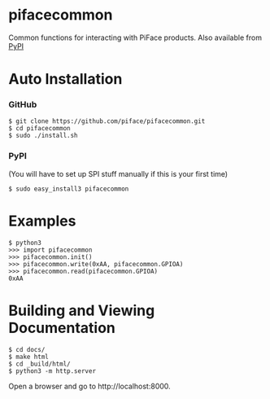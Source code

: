 pifacecommon
============

Common functions for interacting with PiFace products. Also available from 
[PyPI](https://pypi.python.org/pypi/pifacecommon/)

Auto Installation
=================
### GitHub

    $ git clone https://github.com/piface/pifacecommon.git
    $ cd pifacecommon
    $ sudo ./install.sh

### PyPI
(You will have to set up SPI stuff manually if this is your first time)

    $ sudo easy_install3 pifacecommon

Examples
========

    $ python3
    >>> import pifacecommon
    >>> pifacecommon.init()
    >>> pifacecommon.write(0xAA, pifacecommon.GPIOA)
    >>> pifacecommon.read(pifacecommon.GPIOA)
    0xAA

Building and Viewing Documentation
==================================

    $ cd docs/
    $ make html
    $ cd _build/html/
    $ python3 -m http.server

Open a browser and go to http://localhost:8000.
